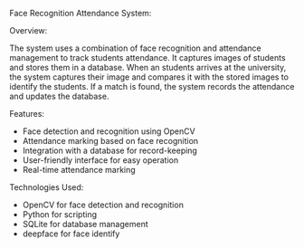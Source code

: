 Face Recognition Attendance System:

Overview:

The system uses a combination of face recognition and attendance management to track students attendance. It captures images of students and stores them in a database. When an students arrives at the university, the system captures their image and compares it with the stored images to identify the students. If a match is found, the system records the attendance and updates the database.

Features:

- Face detection and recognition using OpenCV
- Attendance marking based on face recognition
- Integration with a database for record-keeping
- User-friendly interface for easy operation
- Real-time attendance marking

Technologies Used:

- OpenCV for face detection and recognition
- Python for scripting
- SQLite for database management
- deepface for face identify
